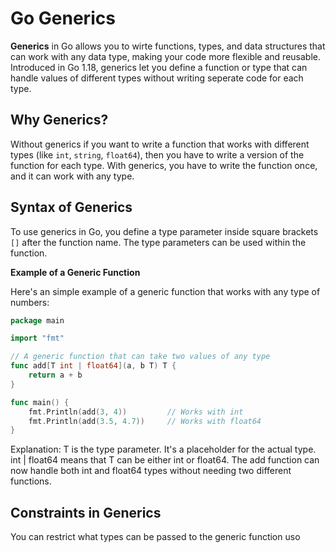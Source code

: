 # Go Generics

**Generics** in Go allows you to wirte functions, types, and data structures that can work with any data type, making your code more flexible and reusable. Introduced in Go 1.18, generics let you define a function or type that can handle values of different types without writing seperate code for each type.

## Why Generics?

Without generics if you want to write a function that works with different types (like `int`, `string`, `float64`), then you have to write a version of the function for each type. With generics, you have to write the function once, and it can work with any type.

## Syntax of Generics

To use generics in Go, you define a type parameter inside square brackets `[]` after the function name. The type parameters can be used within the function.

**Example of a Generic Function**

Here's an simple example of a generic function that works with any type of numbers:

```go
package main

import "fmt"

// A generic function that can take two values of any type
func add[T int | float64](a, b T) T {
    return a + b
}

func main() {
    fmt.Println(add(3, 4))         // Works with int
    fmt.Println(add(3.5, 4.7))     // Works with float64
}
```
Explanation:
T is the type parameter. It's a placeholder for the actual type.
int | float64 means that T can be either int or float64.
The add function can now handle both int and float64 types without needing two different functions.

## Constraints in Generics

You can restrict what types can be passed to the generic function uso
